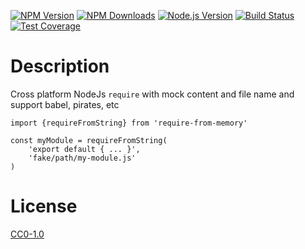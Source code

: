 <!-- Markdown Docs: -->
<!-- https://guides.github.com/features/mastering-markdown/#GitHub-flavored-markdown -->
<!-- https://daringfireball.net/projects/markdown/basics -->
<!-- https://daringfireball.net/projects/markdown/syntax -->

[![NPM Version][npm-image]][npm-url]
[![NPM Downloads][downloads-image]][downloads-url]
[![Node.js Version][node-version-image]][node-version-url]
[![Build Status][travis-image]][travis-url]
[![Test Coverage][coveralls-image]][coveralls-url]

# Description

Cross platform NodeJs `require` with mock content and file name and support babel, pirates, etc

```
import {requireFromString} from 'require-from-memory'

const myModule = requireFromString(
    'export default { ... }', 
    'fake/path/my-module.js'
) 
```

# License

[CC0-1.0](LICENSE)

[npm-image]: https://img.shields.io/npm/v/require-from-memory.svg
[npm-url]: https://npmjs.org/package/require-from-memory
[node-version-image]: https://img.shields.io/node/v/require-from-memory.svg
[node-version-url]: https://nodejs.org/en/download/
[travis-image]: https://travis-ci.org/NikolayMakhonin/require-from-memory.svg?branch=helpers
[travis-url]: https://travis-ci.org/NikolayMakhonin/require-from-memory?branch=helpers
[coveralls-image]: https://coveralls.io/repos/github/NikolayMakhonin/require-from-memory/badge.svg?branch=helpers
[coveralls-url]: https://coveralls.io/github/NikolayMakhonin/require-from-memory?branch=helpers
[downloads-image]: https://img.shields.io/npm/dm/require-from-memory.svg
[downloads-url]: https://npmjs.org/package/require-from-memory
[npm-url]: https://npmjs.org/package/require-from-memory
